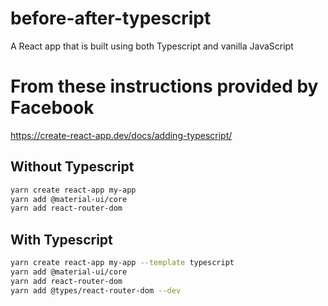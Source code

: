 # before-after-typescript
A React app that is built using both Typescript and vanilla JavaScript

# From these instructions provided by Facebook
https://create-react-app.dev/docs/adding-typescript/

## Without Typescript
```bash
yarn create react-app my-app
yarn add @material-ui/core
yarn add react-router-dom
```

## With Typescript
```bash
yarn create react-app my-app --template typescript
yarn add @material-ui/core
yarn add react-router-dom
yarn add @types/react-router-dom --dev
```
